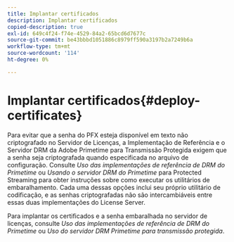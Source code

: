 ```yaml
---
title: Implantar certificados
description: Implantar certificados
copied-description: true
exl-id: 649c4f24-f74e-4529-84a2-65bcd6d7677c
source-git-commit: be43bbbd1051886c8979ff590a3197b2a7249b6a
workflow-type: tm+mt
source-wordcount: '114'
ht-degree: 0%

---
```


# Implantar certificados{#deploy-certificates}

Para evitar que a senha do PFX esteja disponível em texto não criptografado no Servidor de Licenças, a Implementação de Referência e o Servidor DRM da Adobe Primetime para Transmissão Protegida exigem que a senha seja criptografada quando especificada no arquivo de configuração. Consulte *Uso das implementações de referência de DRM do Primetime* ou *Usando o servidor DRM do Primetime* para Protected Streaming para obter instruções sobre como executar os utilitários de embaralhamento. Cada uma dessas opções inclui seu próprio utilitário de codificação, e as senhas criptografadas não são intercambiáveis entre essas duas implementações do License Server.

Para implantar os certificados e a senha embaralhada no servidor de licenças, consulte *Uso das implementações de referência de DRM do Primetime* ou *Uso do servidor DRM Primetime para transmissão protegida*.
